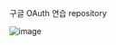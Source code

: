 구글 OAuth 연습 repository

![image](https://github.com/user-attachments/assets/28498000-6c9f-4c17-9f8a-07f742aae3de)
